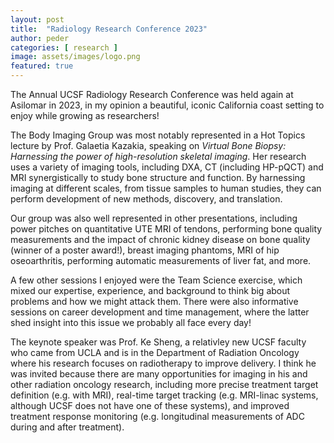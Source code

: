 ```yaml
---
layout: post
title:  "Radiology Research Conference 2023"
author: peder
categories: [ research ]
image: assets/images/logo.png
featured: true
---
```


The Annual UCSF Radiology Research Conference was held again at Asilomar in 2023, in my opinion a beautiful, iconic California coast setting to enjoy while growing as researchers!

The Body Imaging Group was most notably represented in a Hot Topics lecture by Prof. Galaetia Kazakia, speaking on *Virtual Bone Biopsy: Harnessing the power of high-resolution skeletal imaging*.  Her research uses a variety of imaging tools, including DXA, CT (including HP-pQCT) and MRI synergistically to study bone structure and function.  By harnessing imaging at different scales, from tissue samples to human studies, they can perform development of new methods, discovery, and translation.

Our group was also well represented in other presentations, including power pitches on quantitative UTE MRI of tendons, performing bone quality measurements and the impact of chronic kidney disease on bone quality (winner of a poster award!), breast imaging phantoms, MRI of hip oseoarthritis, performing automatic measurements of liver fat, and more.

A few other sessions I enjoyed were the Team Science exercise, which mixed our expertise, experience, and background to think big about problems and how we might attack them.  There were also informative sessions on career development and time management, where the latter shed insight into this issue we probably all face every day!

The keynote speaker was Prof. Ke Sheng, a relativley new UCSF faculty who came from UCLA and is in the Department of Radiation Oncology where his research focuses on radiotherapy to improve delivery.
I think he was invited because there are many opportunities for imaging in his and other radiation oncology research, including more precise treatment target definition (e.g. with MRI), real-time target tracking (e.g. MRI-linac systems, although UCSF does not have one of these systems), and improved treatment response monitoring (e.g. longitudinal measurements of ADC during and after treatment).